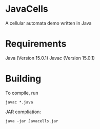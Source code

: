 # JavaCells
A cellular automata demo written in Java
 
# Requirements
Java (Version 15.0.1)
Javac (Version 15.0.1)

# Building 
To compile, run 
````
javac *.java
````

JAR compliation:
````
java -jar Javacells.jar
````
